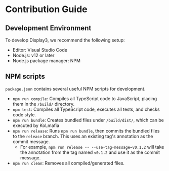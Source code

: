 # Contribution Guide

## Development Environment

To develop Display3, we recommend the following setup:

- Editor: Visual Studio Code
- Node.js: v12 or later
- Node.js package manager: NPM

## NPM scripts

`package.json` contains several useful NPM scripts for development.

- `npm run compile`: Compiles all TypeScript code to JavaScript, placing them in the `/build/` directory.
- `npm test`: Compiles all TypeScript code, executes all tests, and checks code style.
- `npm run bundle`: Creates bundled files under `/build/dist/`, which can be executed by KoLmafia
- `npm run release`: Runs `npm run bundle`, then commits the bundled files to the `release` branch. This uses an existing tag's annotation as the commit message.
  - For example, `npm run release -- --use-tag-message=v0.1.2` will take the annotation from the tag named `v0.1.2` and use it as the commit message.
- `npm run clean`: Removes all compiled/generated files.
